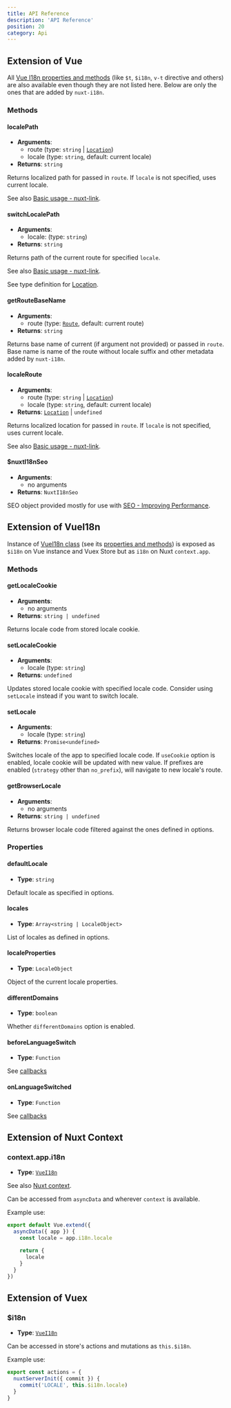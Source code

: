 ```yaml
---
title: API Reference
description: 'API Reference'
position: 20
category: Api
---
```


## Extension of Vue

<alert type="info">

All [Vue I18n properties and methods](http://kazupon.github.io/vue-i18n/api/#vue-injected-methods) (like `$t`, `$i18n`, `v-t` directive and others) are also available even though they are not listed here. Below are only the ones that are added by `nuxt-i18n`.

</alert>

### Methods

#### localePath

  - **Arguments**:
    - route (type: `string` | [`Location`](https://github.com/vuejs/vue-router/blob/f40139c27a9736efcbda69ec136cb00d8e00fa97/types/router.d.ts#L125))
    - locale (type: `string`, default: current locale)
  - **Returns**: `string`

  Returns localized path for passed in `route`. If `locale` is not specified, uses current locale.

  See also [Basic usage - nuxt-link](../basic-usage#nuxt-link).

#### switchLocalePath

  - **Arguments**:
    - locale: (type: `string`)
  - **Returns**: `string`

  Returns path of the current route for specified `locale`.

  See also [Basic usage - nuxt-link](../basic-usage#nuxt-link).

  See type definition for [Location](https://github.com/vuejs/vue-router/blob/f40139c27a9736efcbda69ec136cb00d8e00fa97/types/router.d.ts#L125).

#### getRouteBaseName

  - **Arguments**:
    - route (type: [`Route`](https://github.com/vuejs/vue-router/blob/f40139c27a9736efcbda69ec136cb00d8e00fa97/types/router.d.ts#L135), default: current route)
  - **Returns**: `string`

  Returns base name of current (if argument not provided) or passed in `route`. Base name is name of the route without locale suffix and other metadata added by `nuxt-i18n`.

#### localeRoute <Badge text="v6.12.0+" />

  - **Arguments**:
    - route (type: `string` | [`Location`](https://github.com/vuejs/vue-router/blob/f40139c27a9736efcbda69ec136cb00d8e00fa97/types/router.d.ts#L125))
    - locale (type: `string`, default: current locale)
  - **Returns**: [`Location`](https://github.com/vuejs/vue-router/blob/f40139c27a9736efcbda69ec136cb00d8e00fa97/types/router.d.ts#L125) | `undefined`

  Returns localized location for passed in `route`. If `locale` is not specified, uses current locale.

  See also [Basic usage - nuxt-link](../basic-usage#nuxt-link).

#### $nuxtI18nSeo

  - **Arguments**:
    - no arguments
  - **Returns**: `NuxtI18nSeo`

  SEO object provided mostly for use with [SEO - Improving Performance](../seo#improving-performance).

## Extension of VueI18n

<alert type="info">

Instance of [VueI18n class](http://kazupon.github.io/vue-i18n/api/#vuei18n-class) (see its [properties and methods](http://kazupon.github.io/vue-i18n/api/#properties)) is exposed as `$i18n` on Vue instance and Vuex Store but as `i18n` on Nuxt `context.app`.

</alert>

### Methods

#### getLocaleCookie

  - **Arguments**:
    - no arguments
  - **Returns**: `string | undefined`

  Returns locale code from stored locale cookie.

#### setLocaleCookie

  - **Arguments**:
    - locale (type: `string`)
  - **Returns**: `undefined`

  Updates stored locale cookie with specified locale code. Consider using `setLocale` instead if you want to switch locale.

#### setLocale <Badge text="v6.1.0+" />

  - **Arguments**:
    - locale (type: `string`)
  - **Returns**: `Promise<undefined>`

  Switches locale of the app to specified locale code. If `useCookie` option is enabled, locale cookie will be updated with new value. If prefixes are enabled (`strategy` other than `no_prefix`), will navigate to new locale's route.

#### getBrowserLocale

  - **Arguments**:
    - no arguments
  - **Returns**: `string | undefined`

  Returns browser locale code filtered against the ones defined in options.

### Properties

#### defaultLocale

  - **Type**: `string`

  Default locale as specified in options.

#### locales

  - **Type**: `Array<string | LocaleObject>`

  List of locales as defined in options.

#### localeProperties

  - **Type**: `LocaleObject`

  Object of the current locale properties.

#### differentDomains

  - **Type**: `boolean`

  Whether `differentDomains` option is enabled.

#### beforeLanguageSwitch

  - **Type**: `Function`

  See [callbacks](../callbacks)

#### onLanguageSwitched

  - **Type**: `Function`

  See [callbacks](../callbacks)

## Extension of Nuxt Context

### context.app.i18n

  - **Type**: [`VueI18n`](#extension-of-vuei18n)

See also [Nuxt context](https://nuxtjs.org/guides/concepts/context-helpers).

Can be accessed from `asyncData` and wherever `context` is available.

Example use:

```js
export default Vue.extend({
  asyncData({ app }) {
    const locale = app.i18n.locale

    return {
      locale
    }
  }
})
````

## Extension of Vuex

### $i18n

  - **Type**: [`VueI18n`](#extension-of-vuei18n)

Can be accessed in store's actions and mutations as `this.$i18n`.

Example use:

```js
export const actions = {
  nuxtServerInit({ commit }) {
    commit('LOCALE', this.$i18n.locale)
  }
}
````
